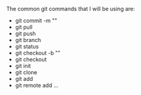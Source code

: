 The common git commands that I will be using are:
  - git commit -m ""
  - git pull
  - git push
  - git branch
  - git status
  - git checkout -b ""
  - git checkout
  - git init
  - git clone
  - git add
  - git remote add ...
